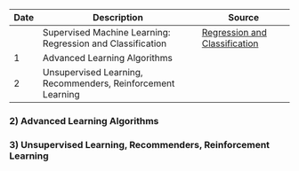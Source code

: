|Date |Description| Source |
|---- |---------- | ------ |
|   | Supervised Machine Learning: Regression and Classification | [Regression and Classification](https://www.coursera.org/learn/machine-learning?specialization=machine-learning-introduction) | 
| 1 | Advanced Learning Algorithms | | 
| 2 | Unsupervised Learning, Recommenders, Reinforcement Learning || 

### 2) Advanced Learning Algorithms

### 3) Unsupervised Learning, Recommenders, Reinforcement Learning

